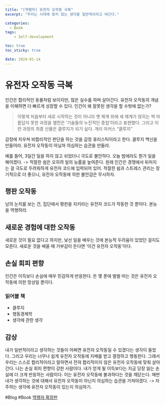 ```yaml
---
title: "[역행자] 유전자 오작동 극복"
excerpt: "우리는 시대에 맞지 않는 생각을 일반적이라고 여긴다."

categories:
  - Book
tags:
    - Self-development

toc: true
toc_sticky: true

date: 2024-01-14
---
```


# 유전자 오작동 극복
인간은 합리적인 동물처럼 보이지만, 많은 실수를 하며 살아간다.
유전자 오작동의 개념을 이해하면 더 빠르게 성장할 수 있다.
인간이 왜 잘못된 생각을 할 수밖에 없는가?
> 이렇게 처음부터 새로 시작하는 것이 아니라 옛 체계 위에 새 체계가 얹히는 썩 아름답지 못한 과정을 앨먼은 ‘기술들의 누진적인 중첩’이라고 표현했다. 그리고 이런 과정의 최종 산물은 클루지가 되기 싶다.
> 개리 마커스 “클루지”

감정에 치우쳐 비합리적인 판단을 하는 것을 감정 휴리스틱이라고 한다.
클루지 백신을 만들어라.
유전자 오작동이 아닐까 의심하는 습관을 만들라.

예를 들어, 3일간 일을 하지 않고 쉬었더니 극도로 불안하다. 오늘 밤에라도 뭔가 일을 해야겠다.
-> 적절한 쉼은 오히려 일의 능률을 높여준다. 원래 인간은 경쟁에서 뒤처지는 걸 극도로 두려워하게 유전자 코드에 입력되어 있어. 적절한 쉼과 스트레스 관리는 장기적으로 더 좋으니, 유전자 오작동에 의한 불안감은 무시하자.

## 평판 오작동
남의 눈치를 보는 건, 집단에서 평판을 지키라는 유전자 코드가 작동한 것 뿐이다. 본능을 역행하라.

## 새로운 경험에 대한 오작동
새로운 것이 필요 없다고 하지만, 낯선 일을 배우는 것에 본능적 두려움이 있었던 걸지도 모른다.
새로운 것을 배울 때 거부감이 든다면 ‘이건 유전자 오작동’이다.

## 손실 회피 편향
인간은 이득보다 손실에 매우 민감하게 반응한다. 돈 몇 푼에 벌벌 떠는 것은 유전자 오작동에 의한 망상일 뿐이다.


### 읽어볼 책
- 클루지
- 행동경제학
- 생각에 관한 생각

## 감상
내가 일반적이라고 생각하는 것들이 어쩌면  유전자 오작동일 수 있겠다는 생각이 들었다.  그리고 우리는 너무나 쉽게 유전자 오작동에 지배를 받고 결정하고 행동한다. 그래서 우리는 스스로 합리적이라고 말하면서 전혀 합리적이지 않은 유전자 오작동에 맞춰 살아간다.
나는 손실 회피 편향이 강한 사람이다. 내가 얻게 될 이득보다는 지금 당장 잃는 손실에 더 크게 반응하는 사람이다. 이는 유전자 오작동에 불과하다는 것을 깨닫는다. 매번 내가 생각하는 것에 대해서 유전자 오작동이 아닌지 의심하는 습관을 가져야겠다.
-> 자주하는 생각에 유전자 오작동이 있는지 의심하기.

#Blog #Book
[역행자 확장판](https://product.kyobobook.co.kr/detail/S000202340164)<!-- {"preview":"true"} -->
